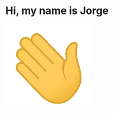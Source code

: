 # Hi, my name is Jorge 

![hola](https://raw.githubusercontent.com/jotaaloud/jotaaloud/refs/heads/main/Assets/Hi.gif)
